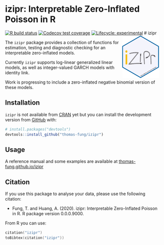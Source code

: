 
<!-- README.md is generated from README.Rmd. Please edit that file -->

# izipr: Interpretable Zero-Inflated Poisson in R

<!-- badges: start -->

[![R build
status](https://github.com/thomas-fung/izipr/workflows/R-CMD-check/badge.svg)](https://github.com/thomas-fung/izipr/actions)
[![Codecov test
coverage](https://codecov.io/gh/thomas-fung/izipr/branch/master/graph/badge.svg)](https://codecov.io/gh/thomas-fung/izipr?branch=master)
[![Lifecycle:
experimental](https://img.shields.io/badge/lifecycle-experimental-orange.svg)](https://lifecycle.r-lib.org/articles/stages.html#experimental)
\# izipr <img src='man/figures/logo.png' align="right" height="139" />
<!-- badges: end -->

The `izipr` package provides a collection of functions for estimation,
testing and diagnostic checking for an interpretable zero-inflated
models.

Currently `izipr` supports log-linear generalized linear models, as well
as integer-valued GARCH models with identity link.

Work is progressing to include a zero-inflated negative binomial version
of these models.

## Installation

`izipr` is not available from [CRAN](https://CRAN.R-project.org) yet but
you can install the development version from
[GitHub](https://github.com/) with:

``` r
# install.packages("devtools")
devtools::install_github("thomas-fung/izipr")
```

## Usage

A reference manual and some examples are available at
[thomas-fung.github.io/izipr](https://thomas-fung.github.io/izipr/)

## Citation

If you use this package to analyse your data, please use the following
citation:

-   Fung, T. and Huang, A. (2020). izipr: Interpretable Zero-Inflated
    Poisson in R. R package version 0.0.0.9000.

From R you can use:

``` s
citation("izipr")
toBibtex(citation("izipr"))
```
